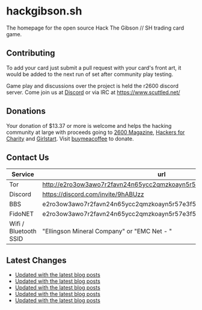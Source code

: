# hackgibson.sh
The homepage for the open source Hack The Gibson // SH trading card game.


## Contributing

To add your card just submit a pull request with your card's front art, it would be added to the next run of set after community play testing.

Game play and discussions over the project is held the r2600 discord server. Come join us at [Discord](https://discord.com/invite/9hABUzz) or via IRC at https://www.scuttled.net/


## Donations

Your donation of $13.37 or more is welcome and helps the hacking community at large with proceeds going to [2600 Magazine](https://2600.com/), [Hackers for Charity](https://hackersforcharity.org) and [Girlstart](https://girlstart.org).  Visit [buymeacoffee](https://www.buymeacoffee.com/hackgibson.sh) to donate.


## Contact Us

Service | url
-|-
Tor | http://e2ro3ow3awo7r2favn24n65ycc2qmzkoayn5r57e3f56nvjwdcgg32ad.onion
Discord | https://discord.com/invite/9hABUzz
BBS | e2ro3ow3awo7r2favn24n65ycc2qmzkoayn5r57e3f56nvjwdcgg32ad.onion:23
FidoNET | e2ro3ow3awo7r2favn24n65ycc2qmzkoayn5r57e3f56nvjwdcgg32ad.onion:24554
Wifi / Bluetooth SSID | "Ellingson Mineral Company" or "EMC Net - <fidonet address>"

## Latest Changes
<!-- BLOG-POST-LIST:START -->
- [Updated with the latest blog posts](https://github.com/DFW2600/hackgibson.sh/commit/3a62c30c3686f63a518b278866af0846c54fc218)
- [Updated with the latest blog posts](https://github.com/DFW2600/hackgibson.sh/commit/3e1c1f1528e391352dd38ea594e64f21cb92aa1b)
- [Updated with the latest blog posts](https://github.com/DFW2600/hackgibson.sh/commit/dc62d04946e7ce09546a5f67aa7ba107d3e8b2f6)
- [Updated with the latest blog posts](https://github.com/DFW2600/hackgibson.sh/commit/a66da554c7aa89337a2a8c90bef5fd9b663f2c54)
- [Updated with the latest blog posts](https://github.com/DFW2600/hackgibson.sh/commit/4fec0c009778c2b22426dfc8cc0777bc1ea05455)
<!-- BLOG-POST-LIST:END -->
